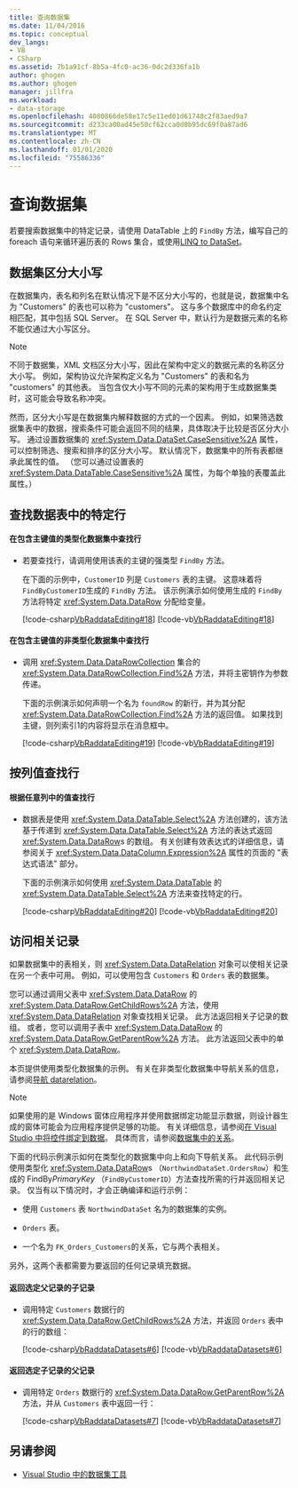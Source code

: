 ```yaml
---
title: 查询数据集
ms.date: 11/04/2016
ms.topic: conceptual
dev_langs:
- VB
- CSharp
ms.assetid: 7b1a91cf-8b5a-4fc0-ac36-0dc2d336fa1b
author: ghogen
ms.author: ghogen
manager: jillfra
ms.workload:
- data-storage
ms.openlocfilehash: 4080866de58e17c5e11ed01d61740c2f83aed9a7
ms.sourcegitcommit: d233ca00ad45e50cf62cca0d0b95dc69f0a87ad6
ms.translationtype: MT
ms.contentlocale: zh-CN
ms.lasthandoff: 01/01/2020
ms.locfileid: "75586336"
---
```

# <a name="query-datasets"></a>查询数据集
若要搜索数据集中的特定记录，请使用 DataTable 上的 `FindBy` 方法，编写自己的 foreach 语句来循环遍历表的 Rows 集合，或使用[LINQ to DataSet](/dotnet/framework/data/adonet/linq-to-dataset)。

## <a name="dataset-case-sensitivity"></a>数据集区分大小写
在数据集内，表名和列名在默认情况下是不区分大小写的，也就是说，数据集中名为 "Customers" 的表也可以称为 "customers"。 这与多个数据库中的命名约定相匹配，其中包括 SQL Server。 在 SQL Server 中，默认行为是数据元素的名称不能仅通过大小写区分。

> [!NOTE]
> 不同于数据集，XML 文档区分大小写，因此在架构中定义的数据元素的名称区分大小写。 例如，架构协议允许架构定义名为 "Customers" 的表和名为 "customers" 的其他表。 当包含仅大小写不同的元素的架构用于生成数据集类时，这可能会导致名称冲突。

然而，区分大小写是在数据集内解释数据的方式的一个因素。 例如，如果筛选数据集表中的数据，搜索条件可能会返回不同的结果，具体取决于比较是否区分大小写。 通过设置数据集的 <xref:System.Data.DataSet.CaseSensitive%2A> 属性，可以控制筛选、搜索和排序的区分大小写。 默认情况下，数据集中的所有表都继承此属性的值。 （您可以通过设置表的 <xref:System.Data.DataTable.CaseSensitive%2A> 属性，为每个单独的表覆盖此属性。）

## <a name="locate-a-specific-row-in-a-data-table"></a>查找数据表中的特定行

#### <a name="to-find-a-row-in-a-typed-dataset-with-a-primary-key-value"></a>在包含主键值的类型化数据集中查找行

- 若要查找行，请调用使用该表的主键的强类型 `FindBy` 方法。

     在下面的示例中，`CustomerID` 列是 `Customers` 表的主键。 这意味着将 `FindByCustomerID`生成的 `FindBy` 方法。 该示例演示如何使用生成的 `FindBy` 方法将特定 <xref:System.Data.DataRow> 分配给变量。

     [!code-csharp[VbRaddataEditing#18](../data-tools/codesnippet/CSharp/query-datasets_1.cs)]
     [!code-vb[VbRaddataEditing#18](../data-tools/codesnippet/VisualBasic/query-datasets_1.vb)]

#### <a name="to-find-a-row-in-an-untyped-dataset-with-a-primary-key-value"></a>在包含主键值的非类型化数据集中查找行

- 调用 <xref:System.Data.DataRowCollection> 集合的 <xref:System.Data.DataRowCollection.Find%2A> 方法，并将主密钥作为参数传递。

     下面的示例演示如何声明一个名为 `foundRow` 的新行，并为其分配 <xref:System.Data.DataRowCollection.Find%2A> 方法的返回值。 如果找到主键，则列索引1的内容将显示在消息框中。

     [!code-csharp[VbRaddataEditing#19](../data-tools/codesnippet/CSharp/query-datasets_2.cs)]
     [!code-vb[VbRaddataEditing#19](../data-tools/codesnippet/VisualBasic/query-datasets_2.vb)]

## <a name="find-rows-by-column-values"></a>按列值查找行

#### <a name="to-find-rows-based-on-the-values-in-any-column"></a>根据任意列中的值查找行

- 数据表是使用 <xref:System.Data.DataTable.Select%2A> 方法创建的，该方法基于传递到 <xref:System.Data.DataTable.Select%2A> 方法的表达式返回 <xref:System.Data.DataRow>s 的数组。 有关创建有效表达式的详细信息，请参阅关于 <xref:System.Data.DataColumn.Expression%2A> 属性的页面的 "表达式语法" 部分。

     下面的示例演示如何使用 <xref:System.Data.DataTable> 的 <xref:System.Data.DataTable.Select%2A> 方法来查找特定的行。

     [!code-csharp[VbRaddataEditing#20](../data-tools/codesnippet/CSharp/query-datasets_3.cs)]
     [!code-vb[VbRaddataEditing#20](../data-tools/codesnippet/VisualBasic/query-datasets_3.vb)]

## <a name="access-related-records"></a>访问相关记录
如果数据集中的表相关，则 <xref:System.Data.DataRelation> 对象可以使相关记录在另一个表中可用。 例如，可以使用包含 `Customers` 和 `Orders` 表的数据集。

您可以通过调用父表中 <xref:System.Data.DataRow> 的 <xref:System.Data.DataRow.GetChildRows%2A> 方法，使用 <xref:System.Data.DataRelation> 对象查找相关记录。 此方法返回相关子记录的数组。 或者，您可以调用子表中 <xref:System.Data.DataRow> 的 <xref:System.Data.DataRow.GetParentRow%2A> 方法。 此方法返回父表中的单个 <xref:System.Data.DataRow>。

本页提供使用类型化数据集的示例。 有关在非类型化数据集中导航关系的信息，请参阅[导航 datarelation](/dotnet/framework/data/adonet/dataset-datatable-dataview/navigating-datarelations)。

> [!NOTE]
> 如果使用的是 Windows 窗体应用程序并使用数据绑定功能显示数据，则设计器生成的窗体可能会为应用程序提供足够的功能。 有关详细信息，请参阅[在 Visual Studio 中将控件绑定到数据](../data-tools/bind-controls-to-data-in-visual-studio.md)。 具体而言，请参阅[数据集中的关系](relationships-in-datasets.md)。

下面的代码示例演示如何在类型化的数据集中向上和向下导航关系。 此代码示例使用类型化 <xref:System.Data.DataRow>s （`NorthwindDataSet.OrdersRow`）和生成的 FindBy*PrimaryKey* （`FindByCustomerID`）方法查找所需的行并返回相关记录。 仅当有以下情况时，才会正确编译和运行示例：

- 使用 `Customers` 表 `NorthwindDataSet` 名为的数据集的实例。

- `Orders` 表。

- 一个名为 `FK_Orders_Customers`的关系，它与两个表相关。

另外，这两个表都需要为要返回的任何记录填充数据。

#### <a name="to-return-the-child-records-of-a-selected-parent-record"></a>返回选定父记录的子记录

- 调用特定 `Customers` 数据行的 <xref:System.Data.DataRow.GetChildRows%2A> 方法，并返回 `Orders` 表中的行的数组：

     [!code-csharp[VbRaddataDatasets#6](../data-tools/codesnippet/CSharp/query-datasets_4.cs)]
     [!code-vb[VbRaddataDatasets#6](../data-tools/codesnippet/VisualBasic/query-datasets_4.vb)]

#### <a name="to-return-the-parent-record-of-a-selected-child-record"></a>返回选定子记录的父记录

- 调用特定 `Orders` 数据行的 <xref:System.Data.DataRow.GetParentRow%2A> 方法，并从 `Customers` 表中返回一行：

     [!code-csharp[VbRaddataDatasets#7](../data-tools/codesnippet/CSharp/query-datasets_5.cs)]
     [!code-vb[VbRaddataDatasets#7](../data-tools/codesnippet/VisualBasic/query-datasets_5.vb)]

## <a name="see-also"></a>另请参阅

- [Visual Studio 中的数据集工具](../data-tools/dataset-tools-in-visual-studio.md)
